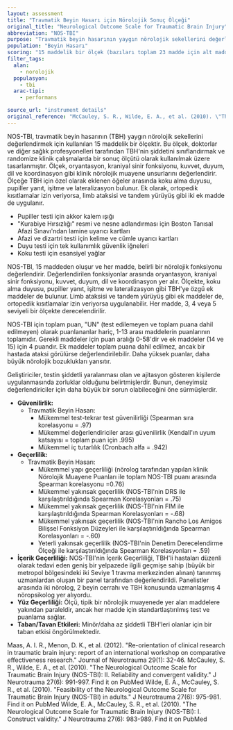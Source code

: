 ```yaml
---
layout: assessment
title: "Travmatik Beyin Hasarı için Nörolojik Sonuç Ölçeği"
original_title: "Neurological Outcome Scale for Traumatic Brain Injury"
abbreviation: "NOS-TBI"
purpose: "Travmatik beyin hasarının yaygın nörolojik sekellerini değerlendirmek, yaralanma şiddetini sınıflandırmak ve randomize klinik çalışmalarda bir sonuç ölçütü olarak hizmet etmek."
population: "Beyin Hasarı"
scoring: "15 maddelik bir ölçek (bazıları toplam 23 madde için alt maddelere sahip) olup, oryantasyon, kraniyal sinir fonksiyonu, kuvvet, duyum, dil ve koordinasyonun klinik nörolojik muayene unsurlarını ele alır. Öğeler 3, 4 veya 5 seviyeli ölçeklerde derecelendirilir. NOS-TBI için toplam puan, 'UN' (test edilemeyen ve toplam puana dahil edilmeyen) olarak puanlananlar hariç, 1-13 arası maddelerin puanlarının toplamıdır, gerekli maddeler için 0-58 arasında değişir, ek maddeler (14 ve 15) için 4 puandır. Daha yüksek puanlar, daha büyük nörolojik bozuklukları yansıtır."
filter_tags:
  alan:
    - norolojik
  populasyon:
    - tbi
  arac-tipi:
    - performans

source_url: "instrument details"
original_reference: "McCauley, S. R., Wilde, E. A., et al. (2010). \"The Neurological Outcome Scale for Traumatic Brain Injury (NOS-TBI): II. Reliability and convergent validity.\" J Neurotrauma 27(6): 991-997."
---
```






NOS-TBI, travmatik beyin hasarının (TBH) yaygın nörolojik sekellerini değerlendirmek için kullanılan 15 maddelik bir ölçektir. Bu ölçek, doktorlar ve diğer sağlık profesyonelleri tarafından TBH'nin şiddetini sınıflandırmak ve randomize klinik çalışmalarda bir sonuç ölçütü olarak kullanılmak üzere tasarlanmıştır. Ölçek, oryantasyon, kraniyal sinir fonksiyonu, kuvvet, duyum, dil ve koordinasyon gibi klinik nörolojik muayene unsurlarını değerlendirir. Ölçeğe TBH için özel olarak eklenen öğeler arasında koku alma duyusu, pupiller yanıt, işitme ve lateralizasyon bulunur. Ek olarak, ortopedik kısıtlamalar izin veriyorsa, limb ataksisi ve tandem yürüyüş gibi iki ek madde de uygulanır.


* Pupiller testi için akkor kalem ışığı
* "Kurabiye Hırsızlığı" resmi ve nesne adlandırması için Boston Tanısal Afazi Sınavı'ndan lamine uyarıcı kartları
* Afazi ve dizartri testi için kelime ve cümle uyarıcı kartları
* Duyu testi için tek kullanımlık güvenlik iğneleri
* Koku testi için esansiyel yağlar


NOS-TBI, 15 maddeden oluşur ve her madde, belirli bir nörolojik fonksiyonu değerlendirir. Değerlendirilen fonksiyonlar arasında oryantasyon, kraniyal sinir fonksiyonu, kuvvet, duyum, dil ve koordinasyon yer alır. Ölçekte, koku alma duyusu, pupiller yanıt, işitme ve lateralizasyon gibi TBH'ye özgü ek maddeler de bulunur. Limb ataksisi ve tandem yürüyüş gibi ek maddeler de, ortopedik kısıtlamalar izin veriyorsa uygulanabilir. Her madde, 3, 4 veya 5 seviyeli bir ölçekte derecelendirilir.


NOS-TBI için toplam puan, "UN" (test edilemeyen ve toplam puana dahil edilmeyen) olarak puanlananlar hariç, 1-13 arası maddelerin puanlarının toplamıdır. Gerekli maddeler için puan aralığı 0-58'dir ve ek maddeler (14 ve 15) için 4 puandır. Ek maddeler toplam puana dahil edilmez, ancak bir hastada ataksi görülürse değerlendirilebilir. Daha yüksek puanlar, daha büyük nörolojik bozuklukları yansıtır.


Geliştiriciler, testin şiddetli yaralanması olan ve ajitasyon gösteren kişilerde uygulanmasında zorluklar olduğunu belirtmişlerdir. Bunun, deneyimsiz değerlendiriciler için daha büyük bir sorun olabileceğini öne sürmüşlerdir.


*   **Güvenilirlik:**
    *   Travmatik Beyin Hasarı:
        *   Mükemmel test-tekrar test güvenilirliği (Spearman sıra korelasyonu = .97)
        *   Mükemmel değerlendiriciler arası güvenilirlik (Kendall'ın uyum katsayısı = toplam puan için .995)
        *   Mükemmel iç tutarlılık (Cronbach alfa = .942)
*   **Geçerlilik:**
    *   Travmatik Beyin Hasarı:
        *   Mükemmel yapı geçerliliği (nörolog tarafından yapılan klinik Nörolojik Muayene Puanları ile toplam NOS-TBI puanı arasında Spearman korelasyonu =0.76)
        *   Mükemmel yakınsak geçerlilik (NOS-TBI'nin DRS ile karşılaştırıldığında Spearman Korelasyonları = .75)
        *   Mükemmel yakınsak geçerlilik (NOS-TBI'nin FIM ile karşılaştırıldığında Spearman Korelasyonları = -.68)
        *   Mükemmel yakınsak geçerlilik (NOS-TBI'nin Rancho Los Amigos Bilişsel Fonksiyon Düzeyleri ile karşılaştırıldığında Spearman Korelasyonları = -.60)
        *   Yeterli yakınsak geçerlilik (NOS-TBI'nin Denetim Derecelendirme Ölçeği ile karşılaştırıldığında Spearman Korelasyonları = .59)
*   **İçerik Geçerliliği:** NOS-TBI'nin İçerik Geçerliliği, TBH'li hastaları düzenli olarak tedavi eden geniş bir yelpazede ilgili geçmişe sahip (büyük bir metropol bölgesindeki iki Seviye 1 travma merkezinden alınan) tanınmış uzmanlardan oluşan bir panel tarafından değerlendirildi. Panelistler arasında iki nörolog, 2 beyin cerrahı ve TBH konusunda uzmanlaşmış 4 nöropsikolog yer alıyordu.
*   **Yüz Geçerliliği:** Ölçü, tipik bir nörolojik muayenede yer alan maddelere yakından paraleldir, ancak her madde için standartlaştırılmış test ve puanlama sağlar.
*   **Taban/Tavan Etkileri:** Minör/daha az şiddetli TBH'leri olanlar için bir taban etkisi öngörülmektedir.


Maas, A. I. R., Menon, D. K., et al. (2012). "Re-orientation of clinical research in traumatic brain injury: report of an international workshop on comparative effectiveness research." Journal of Neurotrauma 29(1): 32-46.
McCauley, S. R., Wilde, E. A., et al. (2010). "The Neurological Outcome Scale for Traumatic Brain Injury (NOS-TBI): II. Reliability and convergent validity." J Neurotrauma 27(6): 991-997.
Find it on PubMed
Wilde, E. A., McCauley, S. R., et al. (2010). "Feasibility of the Neurological Outcome Scale for Traumatic Brain Injury (NOS-TBI) in adults." J Neurotrauma 27(6): 975-981.
Find it on PubMed
Wilde, E. A., McCauley, S. R., et al. (2010). "The Neurological Outcome Scale for Traumatic Brain Injury (NOS-TBI): I. Construct validity." J Neurotrauma 27(6): 983-989.
Find it on PubMed

```